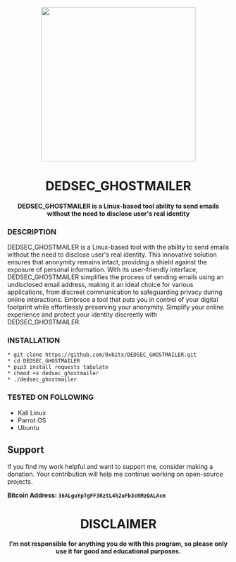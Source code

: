 
<p align="center">
<img src="https://cdn-icons-png.flaticon.com/512/2048/2048558.png", width="350", height="350">
</p>

<h1 align="center"> DEDSEC_GHOSTMAILER </h1>
<h4 align="center">DEDSEC_GHOSTMAILER is a Linux-based tool ability to send emails without the need to disclose user's real identity</h4>

### DESCRIPTION
DEDSEC_GHOSTMAILER is a Linux-based tool with the ability to send emails without the need to disclose user's real identity. This innovative solution ensures that anonymity remains intact, providing a shield against the exposure of personal information. With its user-friendly interface, DEDSEC_GHOSTMAILER simplifies the process of sending emails using an undisclosed email address, making it an ideal choice for various applications, from discreet communication to safeguarding privacy during online interactions. Embrace a tool that puts you in control of your digital footprint while effortlessly preserving your anonymity. Simplify your online experience and protect your identity discreetly with DEDSEC_GHOSTMAILER.

### INSTALLATION
    * git clone https://github.com/0xbitx/DEDSEC_GHOSTMAILER.git
    * cd DEDSEC_GHOSTMAILER
    * pip3 install requests tabulate
    * chmod +x dedsec_ghostmailer
    * ./dedsec_ghostmailer

### TESTED ON FOLLOWING
* Kali Linux 
* Parrot OS 
* Ubuntu

## Support

If you find my work helpful and want to support me, consider making a donation. Your contribution will help me continue working on open-source projects.

**Bitcoin Address: `36ALguYpTgFF3RztL4h2uFb3cRMzQALAcm`**
   
<h1 align="center"> DISCLAIMER </h1>

<h4 align="center">I'm not responsible for anything you do with this program, so please only use it for good and educational purposes. </h4>

